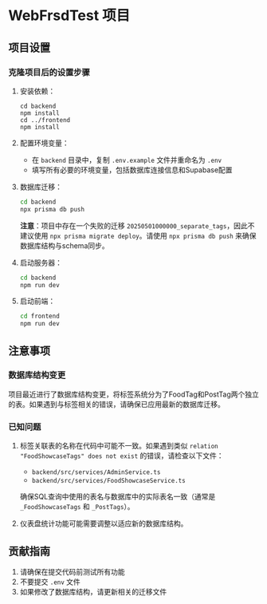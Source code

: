 # WebFrsdTest 项目

## 项目设置

### 克隆项目后的设置步骤

1. 安装依赖：
   ```
   cd backend
   npm install
   cd ../frontend
   npm install
   ```

2. 配置环境变量：
   - 在 `backend` 目录中，复制 `.env.example` 文件并重命名为 `.env`
   - 填写所有必要的环境变量，包括数据库连接信息和Supabase配置

3. 数据库迁移：

   ```bash
   cd backend
   npx prisma db push
   ```

   **注意**：项目中存在一个失败的迁移 `20250501000000_separate_tags`，因此不建议使用 `npx prisma migrate deploy`。请使用 `npx prisma db push` 来确保数据库结构与schema同步。

4. 启动服务器：

   ```bash
   cd backend
   npm run dev
   ```

5. 启动前端：

   ```bash
   cd frontend
   npm run dev
   ```

## 注意事项

### 数据库结构变更

项目最近进行了数据库结构变更，将标签系统分为了FoodTag和PostTag两个独立的表。如果遇到与标签相关的错误，请确保已应用最新的数据库迁移。

### 已知问题

1. 标签关联表的名称在代码中可能不一致。如果遇到类似 `relation "FoodShowcaseTags" does not exist` 的错误，请检查以下文件：
   - `backend/src/services/AdminService.ts`
   - `backend/src/services/FoodShowcaseService.ts`

   确保SQL查询中使用的表名与数据库中的实际表名一致（通常是 `_FoodShowcaseTags` 和 `_PostTags`）。

2. 仪表盘统计功能可能需要调整以适应新的数据库结构。

## 贡献指南

1. 请确保在提交代码前测试所有功能
2. 不要提交 `.env` 文件
3. 如果修改了数据库结构，请更新相关的迁移文件

